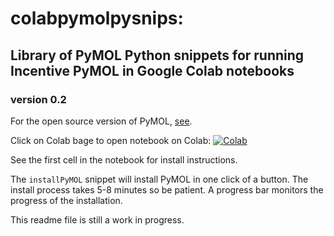 # colabpymolpysnips: 

## Library of PyMOL Python snippets for running Incentive PyMOL in Google Colab notebooks

### version 0.2

For the open source version of PyMOL, [see](https://github.com/MooersLab/colabOpenSourcePyMOLpySnips).

Click on Colab bage to open notebook on Colab:
[![Colab](https://colab.research.google.com/assets/colab-badge.svg)](https://colab.research.google.com/github/Mooerslab/colabpymolpysnips/blob/master/colabpymolpysnips02.ipynb)


See the first cell in the notebook for install instructions.

The `installPyMOL` snippet will install PyMOL in one click of a button.
The install process takes 5-8 minutes so be patient.
A progress bar monitors the progress of the installation. 

This readme file is still a work in progress.
